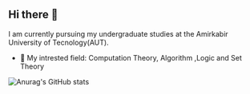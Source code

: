 ## Hi there 👋
I am currently pursuing my undergraduate studies at the Amirkabir University of Tecnology(AUT).
- 🌱 My intrested field: Computation Theory, Algorithm ,Logic and Set Theory

![Anurag's GitHub stats](https://github-readme-stats.vercel.app/api?username=anuraghazra&show_icons=true&theme=city_lights)
